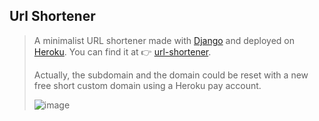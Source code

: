 ## Url Shortener

> A minimalist URL shortener made with [Django](https://github.com/django/django) and deployed on [Heroku](https://www.heroku.com/).
> You can find it at 👉 [url-shortener](https://urlshortsc.herokuapp.com/).
> 
> Actually, the subdomain and the domain could be reset with a new free short custom domain using a Heroku pay account.
> 
> ![image](https://user-images.githubusercontent.com/84429399/174557081-31aeb086-6585-4c0f-ab54-3f2913187ea4.png)

